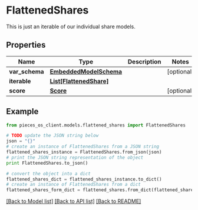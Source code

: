 # FlattenedShares

This is just an iterable of our individual share models.

## Properties

Name | Type | Description | Notes
------------ | ------------- | ------------- | -------------
**var_schema** | [**EmbeddedModelSchema**](EmbeddedModelSchema) |  | [optional] 
**iterable** | [**List[FlattenedShare]**](FlattenedShare) |  | 
**score** | [**Score**](Score) |  | [optional] 

## Example

```python
from pieces_os_client.models.flattened_shares import FlattenedShares

# TODO update the JSON string below
json = "{}"
# create an instance of FlattenedShares from a JSON string
flattened_shares_instance = FlattenedShares.from_json(json)
# print the JSON string representation of the object
print FlattenedShares.to_json()

# convert the object into a dict
flattened_shares_dict = flattened_shares_instance.to_dict()
# create an instance of FlattenedShares from a dict
flattened_shares_form_dict = flattened_shares.from_dict(flattened_shares_dict)
```
[[Back to Model list]](../README#documentation-for-models) [[Back to API list]](../README#documentation-for-api-endpoints) [[Back to README]](../README)


